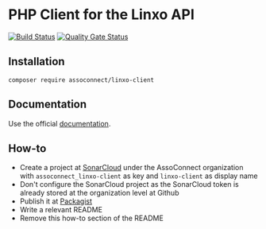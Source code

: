# PHP Client for the Linxo API

[![Build Status](https://github.com/assoconnect/linxo-client/actions/workflows/build.yml/badge.svg)](https://github.com/assoconnect/linxo-client/actions/workflows/build.yml)
[![Quality Gate Status](https://sonarcloud.io/api/project_badges/measure?project=assoconnect_linxo-client&metric=alert_status)](https://sonarcloud.io/dashboard?id=assoconnect_linxo-client)

## Installation

```
composer require assoconnect/linxo-client
```

## Documentation

Use the official [documentation](https://developers.linxo.com/reference-accounts-api).

## How-to

* Create a project at [SonarCloud](https://sonarcloud.io/projects/create) under the AssoConnect organization with `assoconnect_linxo-client` as key and `linxo-client` as display name
* Don't configure the SonarCloud project as the SonarCloud token is already stored at the organization level at Github
* Publish it at [Packagist](https://packagist.org/packages/submit)
* Write a relevant README
* Remove this how-to section of the README
